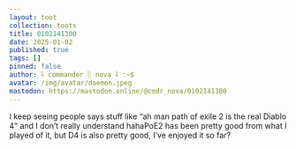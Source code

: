 ```yaml
---
layout: toot
collection: toots
title: 0102141300
date: 2025-01-02
published: true
tags: []
pinned: false
author: ⸸ commander ░ nova ⸸ :~$
avatar: /img/avatar/daemon.jpeg
mastodon: https://mastodon.online/@cmdr_nova/0102141300
---
```


I keep seeing people says stuff like “ah man path of exile 2 is the real Diablo 4” and I don’t really understand hahaPoE2 has been pretty good from what I played of it, but D4 is also pretty good, I’ve enjoyed it so far?

